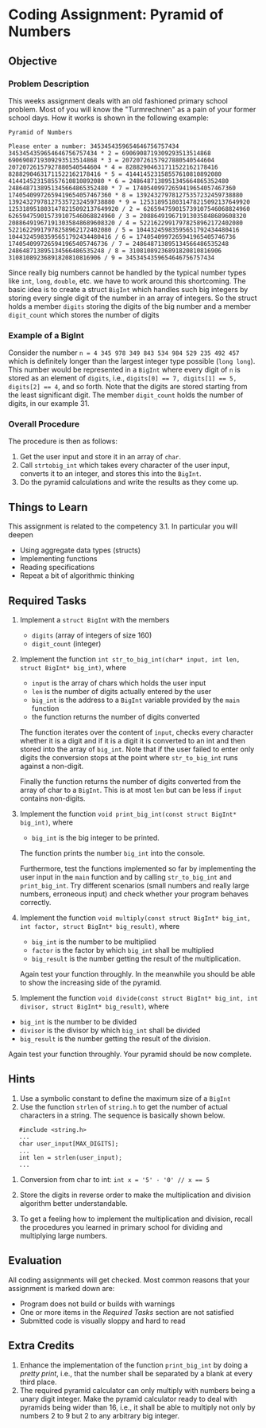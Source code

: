 # Coding Assignment: Pyramid of Numbers

## Objective
### Problem Description
This weeks assignment deals with an old fashioned primary school problem. Most of you will know the "Turmrechnen" as a pain of your former school days. How it works is shown in the following example:

```
Pyramid of Numbers

Please enter a number: 3453454359654646756757434
3453454359654646756757434 * 2 = 6906908719309293513514868
6906908719309293513514868 * 3 = 20720726157927880540544604
20720726157927880540544604 * 4 = 82882904631711522162178416
82882904631711522162178416 * 5 = 414414523158557610810892080
414414523158557610810892080 * 6 = 2486487138951345664865352480
2486487138951345664865352480 * 7 = 17405409972659419654057467360
17405409972659419654057467360 * 8 = 139243279781275357232459738880
139243279781275357232459738880 * 9 = 1253189518031478215092137649920
1253189518031478215092137649920 / 2 = 626594759015739107546068824960
626594759015739107546068824960 / 3 = 208864919671913035848689608320
208864919671913035848689608320 / 4 = 52216229917978258962172402080
52216229917978258962172402080 / 5 = 10443245983595651792434480416
10443245983595651792434480416 / 6 = 1740540997265941965405746736
1740540997265941965405746736 / 7 = 248648713895134566486535248
248648713895134566486535248 / 8 = 31081089236891820810816906
31081089236891820810816906 / 9 = 3453454359654646756757434
```
Since really big numbers cannot be handled by the typical number types like `int`, `long`, `double`, etc. we have to work around this shortcoming. The basic idea is to create a struct `BigInt` which  handles such big integers by storing every single digit of the number in an array of integers. So the struct holds a member `digits` storing the digits of the big number and a member `digit_count` which stores the number of digits

### Example of a BigInt
Consider the number `n = 4 345 978 349 843 534 984 529 235 492 457` which is definitely longer than the largest integer type possible (`long long`). This number would be represented in a `BigInt` where every digit of `n` is stored as an element of `digits`, i.e., `digits[0] == 7, digits[1] == 5, digits[2] == 4`, and so forth. Note that the digits are stored starting from the least significant digit. The member `digit_count` holds the number of digits, in our example 31.

### Overall Procedure
The procedure is then as follows:
1. Get the user input and store it in an array of `char`.
2. Call `strtobig_int` which takes every character of the user input, converts it to an integer, and stores this into the `BigInt`.
3. Do the pyramid calculations and write the results as they come up.

## Things to Learn
This assignment is related to the competency 3.1. In particular you will deepen
- Using aggregate data types (structs)
- Implementing functions
- Reading specifications
- Repeat a bit of algorithmic thinking

## Required Tasks
1. Implement a `struct BigInt` with the members
   - `digits` (array of integers of size 160)
   - `digit_count` (integer)

2. Implement the function `int str_to_big_int(char* input, int len, struct BigInt* big_int)`, where
   - `input` is the array of chars which holds the user input
   - `len` is the number of digits actually entered by the user
   - `big_int` is the address to a `BigInt` variable provided by the `main` function
   - the function returns the number of digits converted

   The function iterates over the content of `input`, checks every character whether it is a digit and if it is a digit it is converted to an int and then stored into the array of `big_int`. Note that if the user failed to enter only digits the conversion stops at the point where `str_to_big_int` runs against a non-digit.

   Finally the function returns the number of digits converted from the array of char to a `BigInt`. This is at most `len` but can be less if `input` contains non-digits.

3. Implement the function `void print_big_int(const struct BigInt* big_int)`, where
   - `big_int` is the big integer to be printed.

   The function prints the number `big_int` into the console.

   Furthermore, test the functions implemented so far by implementing the user input in the `main` function and by calling `str_to_big_int` and `print_big_int`. Try different scenarios (small numbers and really large numbers, erroneous input) and check whether your program behaves correctly.

4. Implement the function `void multiply(const struct BigInt* big_int, int factor, struct BigInt* big_result)`, where
   - `big_int` is the number to be multiplied
   - `factor` is the factor by which `big_int` shall be multiplied
   - `big_result` is the number getting the result of the multiplication.

   Again test your function throughly. In the meanwhile you should be able to show the increasing side of the pyramid.

5. Implement the function `void divide(const struct BigInt* big_int, int divisor, struct BigInt* big_result)`, where
- `big_int` is the number to be divided
- `divisor` is the divisor by which `big_int` shall be divided
- `big_result` is the number getting the result of the division.

Again test your function throughly. Your pyramid should be now complete.


## Hints
1. Use a symbolic constant to define the maximum size of a `BigInt`
1. Use the function `strlen` of `string.h` to get the number of actual characters in a string. The sequence is basically shown below.
```
   #include <string.h>
   ...
   char user_input[MAX_DIGITS];
   ...
   int len = strlen(user_input);
   ...
```
1. Conversion from char to int: `int x = '5' - '0' // x == 5`

2. Store the digits in reverse order to make the multiplication and division algorithm better understandable.

3. To get a feeling how to implement the multiplication and division, recall the procedures you learned in primary school for dividing and multiplying large numbers.

## Evaluation
All coding assignments will get checked. Most common reasons that your assignment is marked down are:

- Program does not build or builds with warnings
- One or more items in the *Required Tasks* section are not satisfied
- Submitted code is visually sloppy and hard to read


## Extra Credits
1. Enhance the implementation of the function `print_big_int` by doing a *pretty print*, i.e., that the number shall be separated by a blank at every third place.
2. The required pyramid calculator can only multiply with numbers being a unary digit integer.
Make the pyramid calculator ready to deal with pyramids being wider than 16, i.e., it shall be able to multiply not only by numbers 2 to 9 but 2 to any arbitrary big integer.
